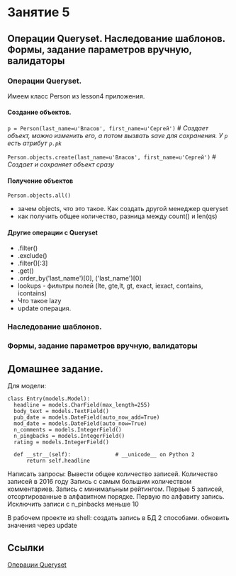 # Занятие 5
## Операции Queryset. Наследование шаблонов. Формы, задание параметров вручную, валидаторы

### Операции Queryset. 
Имеем класс Person из lesson4 приложения.

#### Создание объектов.
 ```p = Person(last_name=u'Власов', first_name=u'Сергей')``` # *Создает объект, можно изменить его, а потом вызвать save для сохранения. У `p` есть атрибут `p.pk`*
 
 `Person.objects.create(last_name=u'Власов', first_name=u'Сергей')` # *Создает и сохраняет объект сразу*
 
 
#### Получение объектов
 `Person.objects.all()` 
   - зачем objects, что это такое. Как создать другой менеджер queryset
   - как получить общее количество, разница между count() и len(qs) 
 
#### Другие операции с Queryset
 - .filter()
 - .exclude()
 - .filter()[:3]
 - .get()
 - .order_by('last_name')[0], ('last_name')[0]
 - lookups - фильтры полей (lte, gte,lt, gt, exact, iexact, contains, icontains)
 - Что такое lazy
 - update операция.
  
### Наследование шаблонов.

### Формы, задание параметров вручную, валидаторы

## Домашнее задание.
  
  Для модели:
  ```
  class Entry(models.Model):
    headline = models.CharField(max_length=255)
    body_text = models.TextField()
    pub_date = models.DateField(auto_now_add=True)
    mod_date = models.DateField(auto_now=True)
    n_comments = models.IntegerField()
    n_pingbacks = models.IntegerField()
    rating = models.IntegerField()

    def __str__(self):              # __unicode__ on Python 2
        return self.headline
  ```
   
  Написать запросы:
   Вывести общее количество записей.
   Количество записей в 2016 году
   Запись с самым большим количеством комментариев.
   Запись с минимальным рейтингом.
   Первые 5 записей, отсортированные в алфавитном порядке.
   Первую по алфавиту запись.
   Исключить записи с n_pinbacks меньше 10
  
  В рабочем проекте из shell:
      создать запись в БД 2 способами.
      обновить значения через update 
 ## Ссылки 
 [Операции Queryset](http://djbook.ru/rel1.9/topics/db/queries.html) 